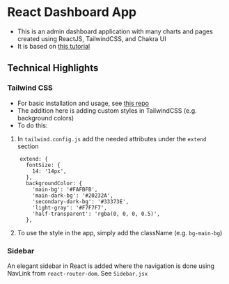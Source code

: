 # React Dashboard App

* This is an admin dashboard application with many charts and pages created using ReactJS, TailwindCSS, and Chakra UI
* It is based on [this tutorial](https://www.youtube.com/watch?v=jx5hdo50a2M&list=PL6QREj8te1P6wX9m5KnicnDVEucbOPsqR&index=13)

## Technical Highlights
### Tailwind CSS
* For basic installation and usage, see [this repo](https://github.com/3omdawy/react-tailwind-portfolio)
* The addition here is adding custom styles in TailwindCSS (e.g. background colors)
* To do this:
1. In `tailwind.config.js` add the needed attributes under the `extend` section
```
    extend: {
      fontSize: {
        14: '14px',
      },
      backgroundColor: {
        'main-bg': '#FAFBFB',
        'main-dark-bg': '#20232A',
        'secondary-dark-bg': '#33373E',
        'light-gray': '#F7F7F7',
        'half-transparent': 'rgba(0, 0, 0, 0.5)',
      },
```
2. To use the style in the app, simply add the className (e.g. `bg-main-bg`)

### Sidebar
An elegant sidebar in React is added where the navigation is done using NavLink from `react-router-dom`. See `Sidebar.jsx`